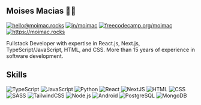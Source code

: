## Moises Macias 🧑‍💻

<a href="mailto:?to=hello@moimac.rocks" target="_blank"><img src="https://img.shields.io/badge/email-D14836?style=for-the-badge&logo=gmail&logoColor=white" alt="hello@moimac.rocks" /></a>
<a href="https://linkedin.com/in/moimac/" target="_blank"><img src="https://img.shields.io/badge/LinkedIn-0077B5?style=for-the-badge&logo=linkedin&logoColor=white" alt="in/moimac" /></a>
<a href="https://www.freecodecamp.org/moimac" target="_blank"><img src="https://img.shields.io/badge/freecodecamp-27273D?style=for-the-badge&logo=freecodecamp&logoColor=white" alt="freecodecamp.org/moimac" /></a>
<a href="https://moimac.rocks" target="_blank"><img src="https://img.shields.io/badge/Website-4285F4?style=for-the-badge&logo=googlechrome&logoColor=white" alt="https://moimac.rocks" /></a>

Fullstack Developer with expertise in React.js, Next.js, TypeScript/JavaScript, HTML, and CSS.
More than 15 years of experience in software development.

## Skills

![TypeScript](https://img.shields.io/badge/TypeScript-007ACC?style=for-the-badge&logo=typescript&logoColor=white)
![JavaScript](https://img.shields.io/badge/JavaScript-F7DF1E?style=for-the-badge&logo=javascript&logoColor=black)
![Python](https://img.shields.io/badge/Python-14354C?style=for-the-badge&logo=python&logoColor=white)
![React](https://img.shields.io/badge/React-20232A?style=for-the-badge&logo=react&logoColor=61DAFB)
![NextJS](https://img.shields.io/badge/NextJS-000000?style=for-the-badge&logo=nextdotjs&logoColor=white)
![HTML](https://img.shields.io/badge/HTML5-E34F26?style=for-the-badge&logo=html5&logoColor=white)
![CSS](https://img.shields.io/badge/CSS3-1572B6?style=for-the-badge&logo=css3&logoColor=white)
![SASS](https://img.shields.io/badge/Sass-CC6699?style=for-the-badge&logo=sass&logoColor=white)
![TailwindCSS](https://img.shields.io/badge/Tailwind_CSS-38B2AC?style=for-the-badge&logo=tailwind-css&logoColor=white)
![Node.js](https://img.shields.io/badge/Node.js-43853D?style=for-the-badge&logo=node.js&logoColor=white)
![Android](https://img.shields.io/badge/Android-3DDC84?style=for-the-badge&logo=androidstudio&logoColor=444444)
![PostgreSQL](https://img.shields.io/badge/Postgresql-4169E1?style=for-the-badge&logo=postgresql&logoColor=white)
![MongoDB](https://img.shields.io/badge/mongodb-47A248?style=for-the-badge&logo=mongodb&logoColor=white)

<!--
**moimac/moimac** is a ✨ _special_ ✨ repository because its `README.md` (this file) appears on your GitHub profile.

Here are some ideas to get you started:

- 🔭 I’m currently working on ...
- 🌱 I’m currently learning ...
- 👯 I’m looking to collaborate on ...
- 🤔 I’m looking for help with ...
- 💬 Ask me about ...
- 📫 How to reach me: ...
- 😄 Pronouns: ...
- ⚡ Fun fact: ...
-->
